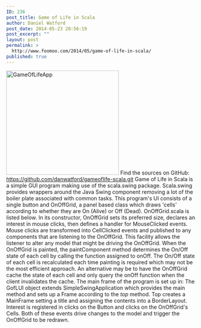 ```yaml
---
ID: 236
post_title: Game of Life in Scala
author: Daniel Watford
post_date: 2014-05-23 20:56:19
post_excerpt: ""
layout: post
permalink: >
  http://www.foomoo.com/2014/05/game-of-life-in-scala/
published: true
---
```

[<img class="alignnone size-medium wp-image-237" src="http://www.foomoo.com/wp-content/uploads/2014/05/GameOfLifeApp-300x277.png" alt="GameOfLifeApp" width="300" height="277" />][1] Find the sources on GitHub: <https://github.com/danwatford/gameoflife-scala.git> Game of Life in Scala is a simple GUI program making use of the scala.swing package. Scala.swing provides wrappers around the Java Swing component removing a lot of the boiler plate associated with common tasks. This program's UI consists of a single button and OnOffGrid, a panel based class which draws 'cells' according to whether they are On (Alive) or Off (Dead). OnOffGrid.scala is listed below. <script src="https://gist.github.com/danwatford/db1564be85c0f570d5e5.js"></script> In its constructor, OnOffGrid sets its preferred size, declares an interest in mouse clicks, then defines a handler for MouseClicked events. Mouse clicks are transformed into CellClicked events and published to any components that are listening to the OnOffGrid. This facility allows the listener to alter any model that might be driving the OnOffGrid. When the OnOffGrid is painted, the paintComponent method determines the On/Off state of each cell by calling the function assigned to onOff. The On/Off state of each cell is recalculated each time painting is required which may not be the most efficient approach. An alternative may be to have the OnOffGrid cache the state of each cell and only query the onOff function when the client invalidates the cache. The main frame of the program is set up in: <script src="https://gist.github.com/danwatford/6c5581301d3b18e28db6.js"></script> The GofLUI object extends SimpleSwingApplication which provides the main method and sets up a Frame according to the *top* method. Top creates a MainFrame setting a title and assigning the contents into a BorderLayout. Interest is registered in clicks on the Button and clicks on the OnOffGrid's Cells. Both of these events drive changes to the model and trigger the OnOffGrid to be redrawn.

 [1]: http://www.foomoo.com/wp-content/uploads/2014/05/GameOfLifeApp.png